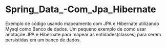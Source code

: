 # Spring_Data_-Com_Jpa_Hibernate

Exemplo de código usando mapeamento com JPA e Hibernate utilizando Mysql como Banco de dados.
Um pequeno exemplo de como usar anotaçõe JPA e Hibernate para mapear as entidades(classes) para serem persistidas em
um banco de dados.
